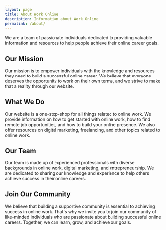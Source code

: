 ```yaml
---
layout: page
title: About Work Online
description: Information about Work Online
permalink: /about/
---
```

We are a team of passionate individuals dedicated to providing valuable information and resources to help people achieve their online career goals.

## Our Mission

Our mission is to empower individuals with the knowledge and resources they need to build a successful online career. We believe that everyone deserves the opportunity to work on their own terms, and we strive to make that a reality through our website.

## What We Do

Our website is a one-stop-shop for all things related to online work. We provide information on how to get started with online work, how to find remote job opportunities, and how to build your online presence. We also offer resources on digital marketing, freelancing, and other topics related to online work.

## Our Team

Our team is made up of experienced professionals with diverse backgrounds in online work, digital marketing, and entrepreneurship. We are dedicated to sharing our knowledge and experience to help others achieve success in their online careers.

## Join Our Community

We believe that building a supportive community is essential to achieving success in online work. That's why we invite you to join our community of like-minded individuals who are passionate about building successful online careers. Together, we can learn, grow, and achieve our goals.